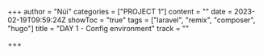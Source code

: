 +++
author = "Núi"
categories = ["PROJECT 1"]
content = ""
date = 2023-02-19T09:59:24Z
showToc = "true"
tags = ["laravel", "remix", "composer", "hugo"]
title = "DAY 1 - Config environment"
track = ""

+++
